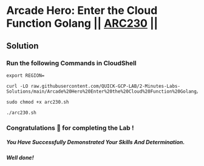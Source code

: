 # Arcade Hero: Enter the Cloud Function Golang || [ARC230](https://www.cloudskillsboost.google/focuses/98842?parent=catalog) ||

## Solution 

### Run the following Commands in CloudShell

```
export REGION=
```
```
curl -LO raw.githubusercontent.com/QUICK-GCP-LAB/2-Minutes-Labs-Solutions/main/Arcade%20Hero%20Enter%20the%20Cloud%20Function%20Golang/arc230.sh

sudo chmod +x arc230.sh

./arc230.sh
```

### Congratulations 🎉 for completing the Lab !

##### *You Have Successfully Demonstrated Your Skills And Determination.*

#### *Well done!*
